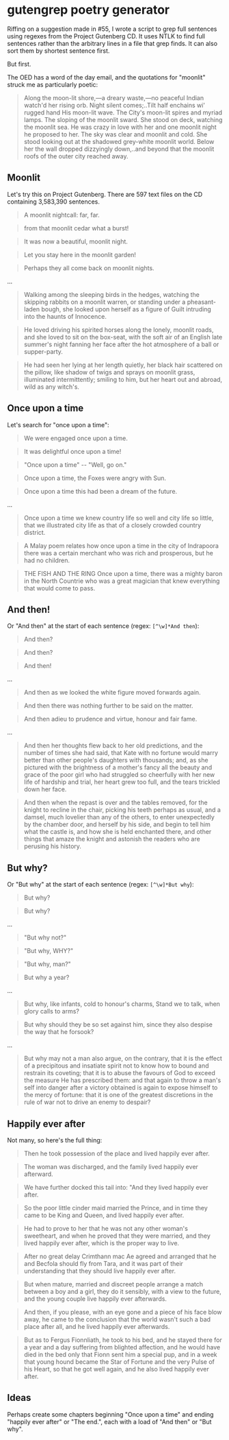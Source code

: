gutengrep poetry generator
==========================

Riffing on a suggestion made in #55, I wrote a script to grep full sentences using regexes from the Project Gutenberg CD. It uses NTLK to find full sentences rather than the arbitrary lines in a file that grep finds. It can also sort them by shortest sentence first.

But first.

The OED has a word of the day email, and the quotations for "moonlit" struck me as particularly poetic:

> Along the moon-lit shore,—a dreary waste,—no peaceful Indian watch'd her rising orb.
> Night silent comes;..Tilt half enchains wi' rugged hand His moon-lit wave.
> The City's moon-lit spires and myriad lamps.
> The sloping of the moonlit sward.
> She stood on deck, watching the moonlit sea.
> He was crazy in love with her and one moonlit night he proposed to her.
> The sky was clear and moonlit and cold.
> She stood looking out at the shadowed grey-white moonlit world.
> Below her the wall dropped dizzyingly down,..and beyond that the moonlit roofs of the outer city reached away.

Moonlit
-------

Let's try this on Project Gutenberg. There are 597 text files on the CD containing 3,583,390 sentences.

> A moonlit nightcall: far, far.

> from that moonlit cedar what a burst!

> It was now a beautiful, moonlit night.

> Let you stay here in the moonlit garden!

> Perhaps they all come back on moonlit nights.

...

> Walking among the sleeping birds in the hedges, watching the skipping
rabbits on a moonlit warren, or standing under a pheasant-laden bough,
she looked upon herself as a figure of Guilt intruding into the haunts
of Innocence.

> He loved driving his spirited horses along the lonely, moonlit roads,
and she loved to sit on the box-seat, with the soft air of an English
late summer's night fanning her face after the hot atmosphere of a
ball or supper-party.

> He had seen her lying at her length quietly, her black hair scattered
on the pillow, like shadow of twigs and sprays on moonlit grass,
illuminated intermittently; smiling to him, but her heart out and
abroad, wild as any witch's.

Once upon a time
----------------

Let's search for "once upon a time":

> We were engaged once upon a time.

> It was delightful once upon a time!

> "Once upon a time" -- "Well, go on."

> Once upon a time, the Foxes were angry with Sun.

> Once upon a time this had been a dream of the future.

...

> Once upon a time we knew country life so well and city life so little,
that we illustrated city life as that of a closely crowded country
district.

> A Malay poem relates how once upon a time in the city of Indrapoora
there was a certain merchant who was rich and prosperous, but he had
no children.

> THE FISH AND THE RING Once upon a time, there was a mighty baron in
the North Countrie who was a great magician that knew everything that
would come to pass.


And then!
---------

Or "And then" at the start of each sentence (regex: `[^\w]*And then`):

> And then?

> And then?

> And then!

...

> And then as we looked the white figure moved forwards again.

> And then there was nothing further to be said on the matter.

> And then adieu to prudence and virtue, honour and fair fame.

...

> And then her thoughts flew back to her old predictions, and the number
of times she had said, that Kate with no fortune would marry better
than other people's daughters with thousands; and, as she pictured
with the brightness of a mother's fancy all the beauty and grace of
the poor girl who had struggled so cheerfully with her new life of
hardship and trial, her heart grew too full, and the tears trickled
down her face.

> And then when the repast is over and the tables removed, for the
knight to recline in the chair, picking his teeth perhaps as usual,
and a damsel, much lovelier than any of the others, to enter
unexpectedly by the chamber door, and herself by his side, and begin
to tell him what the castle is, and how she is held enchanted there,
and other things that amaze the knight and astonish the readers who
are perusing his history.

But why?
--------

Or "But why" at the start of each sentence (regex: `[^\w]*But why`):

> But why?

> But why?

...

> "But why not?"

> "But why, WHY?"

> "But why, man?"

> But why a year?

...

> But why, like infants, cold to honour's charms, Stand we to talk, when
glory calls to arms?

> But why should they be so set against him, since they also despise the
way that he forsook?

...

> But why may not a man also argue, on the contrary, that it is the
effect of a precipitous and insatiate spirit not to know how to bound
and restrain its coveting; that it is to abuse the favours of God to
exceed the measure He has prescribed them: and that again to throw a
man's self into danger after a victory obtained is again to expose
himself to the mercy of fortune: that it is one of the greatest
discretions in the rule of war not to drive an enemy to despair?

Happily ever after
------------------

Not many, so here's the full thing:

> Then he took possession of the place and lived happily ever after.

> The woman was discharged, and the family lived happily ever afterward.

> We have further docked this tail into: "And they lived happily ever
after.

> So the poor little cinder maid married the Prince, and in time they
came to be King and Queen, and lived happily ever after.

> He had to prove to her that he was not any other woman's sweetheart,
and when he proved that they were married, and they lived happily ever
after, which is the proper way to live.

> After no great delay Crimthann mac Ae agreed and arranged that he and
Becfola should fly from Tara, and it was part of their understanding
that they should live happily ever after.

> But when mature, married and discreet people arrange a match between a
boy and a girl, they do it sensibly, with a view to the future, and
the young couple live happily ever afterwards.

> And then, if you please, with an eye gone and a piece of his face blow
away, he came to the conclusion that the world wasn't such a bad place
after all, and he lived happily ever afterwards.

> But as to Fergus Fionnliath, he took to his bed, and he stayed there
for a year and a day suffering from blighted affection, and he would
have died in the bed only that Fionn sent him a special pup, and in a
week that young hound became the Star of Fortune and the very Pulse of
his Heart, so that he got well again, and he also lived happily ever
after.

Ideas
-----

Perhaps create some chapters beginning "Once upon a time" and ending "happily ever after" or "The end.", each with a load of "And then" or "But why".


